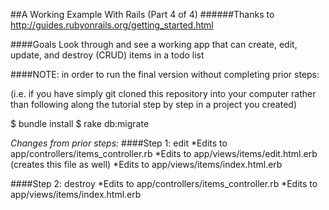 ##A Working Example With Rails (Part 4 of 4)
######Thanks to http://guides.rubyonrails.org/getting_started.html

####Goals
Look through and see a working app that can create, edit, update, and destroy 
(CRUD) items in a todo list

####NOTE: in order to run the final version without completing prior steps:

(i.e. if you have simply git cloned this repository into your computer rather 
than following along the tutorial step by step in a project you created)

$ bundle install
$ rake db:migrate

*Changes from prior steps:*
####Step 1: edit
  *Edits to app/controllers/items_controller.rb
  *Edits to app/views/items/edit.html.erb (creates this file as well)
  *Edits to app/views/items/index.html.erb

####Step 2: destroy
  *Edits to app/controllers/items_controller.rb
  *Edits to app/views/items/index.html.erb
  
 